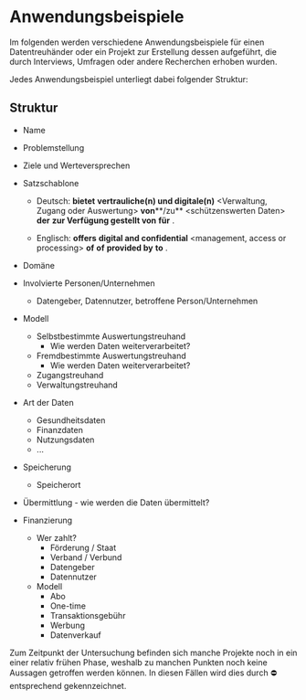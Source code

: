 # Anwendungsbeispiele
Im folgenden werden verschiedene Anwendungsbeispiele für einen Datentreuhänder oder ein Projekt zur Erstellung dessen aufgeführt, die durch Interviews, Umfragen oder andere Recherchen erhoben wurden.

Jedes Anwendungsbeispiel unterliegt dabei folgender Struktur:

## Struktur

-   Name
-   Problemstellung
-   Ziele und Werteversprechen
-   Satzschablone
    
    -   Deutsch: <Name des DTH-Dienstes>  **bietet** **vertrauliche(n) und digitale(n)** <Verwaltung, Zugang oder Auswertung>  **von****/zu**  <schützenswerten Daten>  **der** <Betroffenen Personen oder Unternehmen>  **zur Verfügung gestellt von**  <Datengeber>  **für**  <Datennutzer>.
        
    -   Englisch: <Data Trustee Service>  **offers** **digital and confidential** <management, access or processing>  **of** <protectable data>  **of** <data subject or companies>  **provided by** <data holders>  **to**  <data users>.
        
-   Domäne
-   Involvierte Personen/Unternehmen
    -   Datengeber, Datennutzer, betroffene Person/Unternehmen
-   Modell
    -   Selbstbestimmte Auswertungstreuhand
        -   Wie werden Daten weiterverarbeitet?
    -   Fremdbestimmte Auswertungstreuhand
        -   Wie werden Daten weiterverarbeitet?
    -   Zugangstreuhand
    -   Verwaltungstreuhand
-   Art der Daten
    -   Gesundheitsdaten
    -   Finanzdaten
    -   Nutzungsdaten
    -   ...
-   Speicherung
    -   Speicherort
-   Übermittlung - wie werden die Daten übermittelt?
-   Finanzierung
    -   Wer zahlt?
        -   Förderung / Staat
        -   Verband / Verbund
        -   Datengeber
        -   Datennutzer
    -   Modell
        -   Abo
        -   One-time
        -   Transaktionsgebühr
        -   Werbung
        -   Datenverkauf 

Zum Zeitpunkt der Untersuchung befinden sich manche Projekte noch in ein einer relativ frühen Phase, weshalb zu manchen Punkten noch keine Aussagen getroffen werden können. In diesen Fällen wird dies durch  :no_entry:  entsprechend gekennzeichnet.
